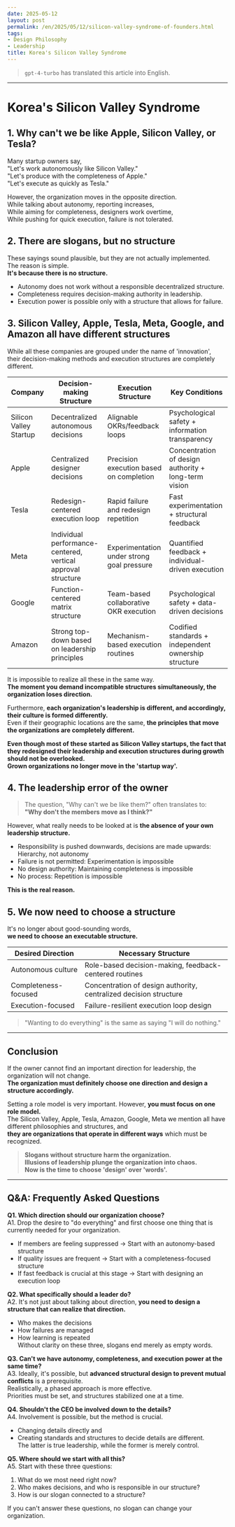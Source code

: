 ```yaml
---
date: 2025-05-12
layout: post
permalink: /en/2025/05/12/silicon-valley-syndrome-of-founders.html
tags:
- Design Philosophy
- Leadership
title: Korea's Silicon Valley Syndrome
---
```


> `gpt-4-turbo` has translated this article into English.

---

# Korea's Silicon Valley Syndrome

## 1. Why can't we be like Apple, Silicon Valley, or Tesla?

Many startup owners say,  
"Let's work autonomously like Silicon Valley."  
"Let's produce with the completeness of Apple."  
"Let's execute as quickly as Tesla."

However, the organization moves in the opposite direction.  
While talking about autonomy, reporting increases,  
While aiming for completeness, designers work overtime,  
While pushing for quick execution, failure is not tolerated.

## 2. There are slogans, but no structure

These sayings sound plausible, but they are not actually implemented.  
The reason is simple.  
**It's because there is no structure.**

- Autonomy does not work without a responsible decentralized structure.  
- Completeness requires decision-making authority in leadership.  
- Execution power is possible only with a structure that allows for failure.

## 3. Silicon Valley, Apple, Tesla, Meta, Google, and Amazon all have different structures

While all these companies are grouped under the name of 'innovation',  
their decision-making methods and execution structures are completely different.

| Company | Decision-making Structure | Execution Structure | Key Conditions |
|---------|---------------------------|---------------------|----------------|
| Silicon Valley Startup | Decentralized autonomous decisions | Alignable OKRs/feedback loops | Psychological safety + information transparency |
| Apple | Centralized designer decisions | Precision execution based on completion | Concentration of design authority + long-term vision |
| Tesla | Redesign-centered execution loop | Rapid failure and redesign repetition | Fast experimentation + structural feedback |
| Meta | Individual performance-centered, vertical approval structure | Experimentation under strong goal pressure | Quantified feedback + individual-driven execution |
| Google | Function-centered matrix structure | Team-based collaborative OKR execution | Psychological safety + data-driven decisions |
| Amazon | Strong top-down based on leadership principles | Mechanism-based execution routines | Codified standards + independent ownership structure |

It is impossible to realize all these in the same way.  
**The moment you demand incompatible structures simultaneously, the organization loses direction.**

Furthermore, **each organization's leadership is different, and accordingly, their culture is formed differently.**  
Even if their geographic locations are the same, **the principles that move the organizations are completely different.**

**Even though most of these started as Silicon Valley startups, the fact that they redesigned their leadership and execution structures during growth should not be overlooked.**  
**Grown organizations no longer move in the 'startup way'.**

## 4. The leadership error of the owner

> The question, "Why can't we be like them?" often translates to:  
> **"Why don't the members move as I think?"**

However, what really needs to be looked at is **the absence of your own leadership structure.**

- Responsibility is pushed downwards, decisions are made upwards: Hierarchy, not autonomy
- Failure is not permitted: Experimentation is impossible
- No design authority: Maintaining completeness is impossible
- No process: Repetition is impossible

**This is the real reason.**

## 5. We now need to choose a structure

It's no longer about good-sounding words,  
**we need to choose an executable structure.**

| Desired Direction | Necessary Structure |
|-------------------|---------------------|
| Autonomous culture | Role-based decision-making, feedback-centered routines |
| Completeness-focused | Concentration of design authority, centralized decision structure |
| Execution-focused | Failure-resilient execution loop design |

> "Wanting to do everything" is the same as saying "I will do nothing."

---

## Conclusion

If the owner cannot find an important direction for leadership, the organization will not change.  
**The organization must definitely choose one direction and design a structure accordingly.**

Setting a role model is very important. However, **you must focus on one role model.**  
The Silicon Valley, Apple, Tesla, Amazon, Google, Meta we mention all have different philosophies and structures, and  
**they are organizations that operate in different ways** which must be recognized.

> **Slogans without structure harm the organization.**  
> **Illusions of leadership plunge the organization into chaos.**  
> **Now is the time to choose 'design' over 'words'.**

---

## Q&A: Frequently Asked Questions

**Q1. Which direction should our organization choose?**  
A1. Drop the desire to "do everything" and first choose one thing that is currently needed for your organization.  
- If members are feeling suppressed → Start with an autonomy-based structure  
- If quality issues are frequent → Start with a completeness-focused structure  
- If fast feedback is crucial at this stage → Start with designing an execution loop

**Q2. What specifically should a leader do?**  
A2. It's not just about talking about direction, **you need to design a structure that can realize that direction.**  
- Who makes the decisions  
- How failures are managed  
- How learning is repeated  
Without clarity on these three, slogans end merely as empty words.

**Q3. Can't we have autonomy, completeness, and execution power at the same time?**  
A3. Ideally, it's possible, but **advanced structural design to prevent mutual conflicts** is a prerequisite.  
Realistically, a phased approach is more effective.  
Priorities must be set, and structures stabilized one at a time.

**Q4. Shouldn't the CEO be involved down to the details?**  
A4. Involvement is possible, but the method is crucial.  
- Changing details directly and  
- Creating standards and structures to decide details are different.  
The latter is true leadership, while the former is merely control.

**Q5. Where should we start with all this?**  
A5. Start with these three questions:
1. What do we most need right now?  
2. Who makes decisions, and who is responsible in our structure?  
3. How is our slogan connected to a structure?

If you can't answer these questions, no slogan can change your organization.